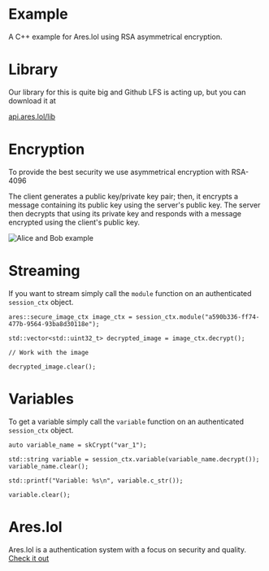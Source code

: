 # Example
A C++ example for Ares.lol using RSA asymmetrical encryption.

# Library
Our library for this is quite big and Github LFS is acting up, but you can download it at

[api.ares.lol/lib](https://api.ares.lol/lib)

# Encryption
To provide the best security we use asymmetrical encryption with RSA-4096

The client generates a public key/private key pair; then, it encrypts a message containing its public key using the server's public key. The server then decrypts that using its private key and responds with a message encrypted using the client's public key.

![Alice and Bob example](https://bjc.edc.org/March2019/bjc-r/img/3-lists/525px-Public_key_encryption.png)

# Streaming
If you want to stream simply call the `module` function on an authenticated `session_ctx` object.
```
ares::secure_image_ctx image_ctx = session_ctx.module("a590b336-ff74-477b-9564-93ba8d30118e");

std::vector<std::uint32_t> decrypted_image = image_ctx.decrypt();

// Work with the image

decrypted_image.clear();
```

# Variables
To get a variable simply call the `variable` function on an authenticated `session_ctx` object.
```
auto variable_name = skCrypt("var_1");

std::string variable = session_ctx.variable(variable_name.decrypt());
variable_name.clear();

std::printf("Variable: %s\n", variable.c_str());

variable.clear();
```

# Ares.lol
Ares.lol is a authentication system with a focus on security and quality.
[Check it out](https://ares.lol)